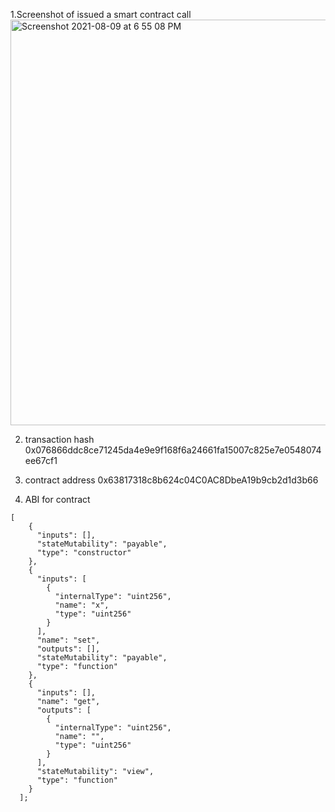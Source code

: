 
1.Screenshot of issued a smart contract call
<img width="649" alt="Screenshot 2021-08-09 at 6 55 08 PM" src="https://user-images.githubusercontent.com/88630449/128713484-12b1053a-bb27-46b7-9dce-2dabd2622764.png">

2. transaction hash
0x076866ddc8ce71245da4e9e9f168f6a24661fa15007c825e7e0548074ee67cf1

3. contract address
0x63817318c8b624c04C0AC8DbeA19b9cb2d1d3b66

4. ABI for contract
```
[
    {
      "inputs": [],
      "stateMutability": "payable",
      "type": "constructor"
    },
    {
      "inputs": [
        {
          "internalType": "uint256",
          "name": "x",
          "type": "uint256"
        }
      ],
      "name": "set",
      "outputs": [],
      "stateMutability": "payable",
      "type": "function"
    },
    {
      "inputs": [],
      "name": "get",
      "outputs": [
        {
          "internalType": "uint256",
          "name": "",
          "type": "uint256"
        }
      ],
      "stateMutability": "view",
      "type": "function"
    }
  ];
```
